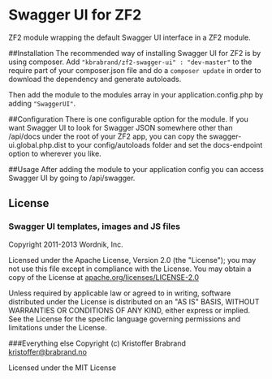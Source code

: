 # Swagger UI for ZF2
ZF2 module wrapping the default Swagger UI interface in a ZF2 module.

##Installation
The recommended way of installing Swagger UI for ZF2 is by using composer. Add `"kbrabrand/zf2-swagger-ui" : "dev-master"` to the require part of your composer.json file and do a `composer update` in order to download the dependency and generate autoloads.

Then add the module to the modules array in your application.config.php by adding `"SwaggerUI"`.

##Configuration
There is one configurable option for the module. If you want Swagger UI to look for Swagger JSON somewhere other than /api/docs under the root of your ZF2 app, you can copy the swagger-ui.global.php.dist to your config/autoloads folder and set the docs-endpoint option to wherever you like.

##Usage
After adding the module to your application config you can access Swagger UI by going to /api/swagger.

## License
### Swagger UI templates, images and JS files
Copyright 2011-2013 Wordnik, Inc.

Licensed under the Apache License, Version 2.0 (the "License");
you may not use this file except in compliance with the License.
You may obtain a copy of the License at [apache.org/licenses/LICENSE-2.0](http://www.apache.org/licenses/LICENSE-2.0)

Unless required by applicable law or agreed to in writing, software
distributed under the License is distributed on an "AS IS" BASIS,
WITHOUT WARRANTIES OR CONDITIONS OF ANY KIND, either express or implied.
See the License for the specific language governing permissions and
limitations under the License.

###Everything else
Copyright (c) Kristoffer Brabrand <kristoffer@brabrand.no>

Licensed under the MIT License
